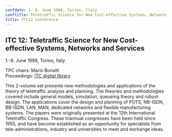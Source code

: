 ```yaml
---
confdate: 1.-8. June 1988, Torino, Italy
conftitle: Teletraffic Science for New Cost-effective Systems, Networks and Services
title: ITC12 Conference
---
```


## ITC 12: Teletraffic Science for New Cost-effective Systems, Networks and Services

1.-8. June 1988, Torino, Italy

TPC chairs: Mario Bonatti<br/>
Proceedings: [ITC digital library](../itc-library/itc12.html)

This 2-volume set presents new methodologies and applications of the theory of teletraffic analysis and planning. The theories and methodologies covered include general models, simulation, queueing theory and robust design. The applications cover the design and planning of POTS, NB-ISDN, BB-ISDN, LAN, MAN, dedicated networks and flexible manufacturing systems. The papers were originally presented at the 12th International Teletraffic Congress. These triannual congresses have been held since 1955, and have become established as an opportunity for specialists from tele-administrations, industry and universities to meet and exchange ideas.
